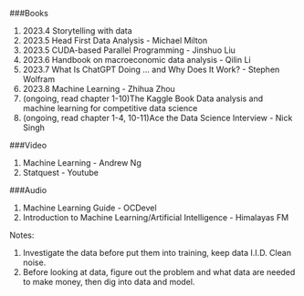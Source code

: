 ###Books
1. 2023.4 Storytelling with data
2. 2023.5 Head First Data Analysis - Michael Milton  
3. 2023.5 CUDA-based Parallel Programming - Jinshuo Liu  
4. 2023.6 Handbook on macroeconomic data analysis - Qilin Li  
5. 2023.7 What Is ChatGPT Doing … and Why Does It Work? - Stephen Wolfram  
6. 2023.8 Machine Learning - Zhihua Zhou
7. (ongoing, read chapter 1-10)The Kaggle Book Data analysis and machine learning for competitive data science
8. (ongoing, read chapter 1-4, 10-11)Ace the Data Science Interview - Nick Singh

###Video
1. Machine Learning - Andrew Ng  
2. Statquest - Youtube  

###Audio
1. Machine Learning Guide - OCDevel  
2. Introduction to Machine Learning/Artificial Intelligence - Himalayas FM  


Notes:
1. Investigate the data before put them into training, keep data I.I.D. Clean noise.
2. Before looking at data, figure out the problem and what data are needed to make money, then dig into data and model.
